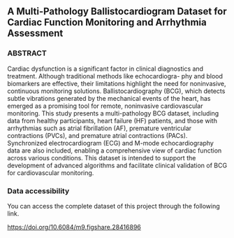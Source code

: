 ## A Multi-Pathology Ballistocardiogram Dataset for Cardiac Function Monitoring and Arrhythmia Assessment

### ABSTRACT

Cardiac dysfunction is a significant factor in clinical diagnostics and treatment. Although traditional methods like echocardiogra- phy and blood biomarkers are effective, their limitations highlight the need for noninvasive, continuous monitoring solutions. Ballistocardiography (BCG), which detects subtle vibrations generated by the mechanical events of the heart, has emerged  as a promising tool for remote, noninvasive cardiovascular monitoring. This study presents a multi-pathology BCG dataset, including data from healthy participants, heart failure (HF) patients, and those with arrhythmias such as atrial fibrillation (AF), premature ventricular contractions (PVCs), and premature atrial contractions (PACs). Synchronized electrocardiogram (ECG) and M-mode echocardiography data are also included, enabling a comprehensive view of cardiac function across various  conditions. This dataset is intended to support the development of advanced algorithms and facilitate clinical validation of BCG  for cardiovascular monitoring.


### Data accessibility 

You can access the complete dataset of this project through the following link.

https://doi.org/10.6084/m9.figshare.28416896

